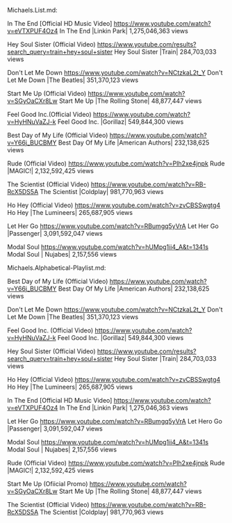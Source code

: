 Michaels.List.md:

In The End [Official HD Music Video]  https://www.youtube.com/watch?v=eVTXPUF4Oz4
In The End |Linkin Park| 1,275,046,363 views

Hey Soul Sister (Official Video) https://www.youtube.com/results?search_query=train+hey+soul+sister
Hey Soul Sister |Train| 284,703,033 views

Don't Let Me Down https://www.youtube.com/watch?v=NCtzkaL2t_Y
Don't Let Me Down |The Beatles| 351,370,123 views  

Start Me Up (Official Video) https://www.youtube.com/watch?v=SGyOaCXr8Lw
Start Me Up |The Rolling Stone| 48,877,447 views

Feel Good Inc.(Official Video) https://www.youtube.com/watch?v=HyHNuVaZJ-k 
Feel Good Inc. |Gorillaz| 549,844,300 views

Best Day of My Life (Official Video) https://www.youtube.com/watch?v=Y66j_BUCBMY
Best Day Of My Life |American Authors| 232,138,625 views

Rude (Official Video)  https://www.youtube.com/watch?v=PIh2xe4jnpk
Rude |MAGIC!| 2,132,592,425 views

The Scientist (Official Video) https://www.youtube.com/watch?v=RB-RcX5DS5A
The Scientist |Coldplay| 981,770,963 views

Ho Hey (Official Video)  https://www.youtube.com/watch?v=zvCBSSwgtg4
Ho Hey |The Lumineers| 265,687,905 views

Let Her Go https://www.youtube.com/watch?v=RBumgq5yVrA
Let Her Go |Passenger| 3,091,592,047 views

Modal Soul https://www.youtube.com/watch?v=hUMpg1ii4_A&t=1341s
Modal Soul | Nujabes| 2,157,556 views

Michaels.Alphabetical-Playlist.md:

Best Day of My Life (Official Video) https://www.youtube.com/watch?v=Y66j_BUCBMY
Best Day Of My Life |American Authors| 232,138,625 views

Don't Let Me Down https://www.youtube.com/watch?v=NCtzkaL2t_Y
Don't Let Me Down |The Beatles| 351,370,123 views 

Feel Good Inc. (Official Video)  https://www.youtube.com/watch?v=HyHNuVaZJ-k 
Feel Good Inc. |Gorillaz| 549,844,300 views

Hey Soul Sister (Official Video) https://www.youtube.com/results?search_query=train+hey+soul+sister
Hey Soul Sister |Train| 284,703,033 views

Ho Hey (Official Video) https://www.youtube.com/watch?v=zvCBSSwgtg4
Ho Hey |The Lumineers| 265,687,905 views

In The End [Official HD Music Video] https://www.youtube.com/watch?v=eVTXPUF4Oz4
In The End |Linkin Park| 1,275,046,363 views

Let Her Go https://www.youtube.com/watch?v=RBumgq5yVrA
Let Hero Go |Passenger| 3,091,592,047 views

Modal Soul https://www.youtube.com/watch?v=hUMpg1ii4_A&t=1341s
Modal Soul | Nujabes| 2,157,556 views 

Rude (Official Video) https://www.youtube.com/watch?v=PIh2xe4jnpk
Rude |MAGIC!| 2,132,592,425 views

Start Me Up (Ofiicial Promo)  https://www.youtube.com/watch?v=SGyOaCXr8Lw
Start Me Up |The Rolling Stone| 48,877,447 views

The Scientist (Official Video) https://www.youtube.com/watch?v=RB-RcX5DS5A
The Scientist |Coldplay| 981,770,963 views

